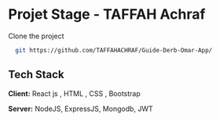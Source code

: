 
# Projet Stage - TAFFAH Achraf

Clone the project

```bash
  git https://github.com/TAFFAHACHRAF/Guide-Derb-Omar-App/
```

## Tech Stack

**Client:** React js , HTML , CSS , Bootstrap

**Server:** NodeJS, ExpressJS, Mongodb, JWT


